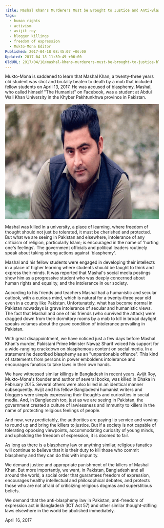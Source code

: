 ```yaml
---
Title: Mashal Khan's Murderers Must be Brought to Justice and Anti-Blasphemy Laws Must be Abolished
Tags:
  - human rights
  - activism
  - avijit roy
  - blogger killings
  - freedom of expression
  - Mukto-Mona Editor
Published: 2017-04-18 08:45:07 +06:00
Updated: 2017-04-18 11:39:49 +06:00
OldURL: 2017/04/18/mashal-khans-murderers-must-be-brought-to-justice-blasphemy-or-laws-alike-must-be-abolished/
---
```


Mukto-Mona is saddened to learn that Mashal Khan, a twenty-three years old student was shot and brutally beaten to death by a mob that included fellow students on April 13, 2017.  He was accused of blasphemy.  Mashal, who called himself "The Humanist" on Facebook, was a student at Abdul Wali Khan University in the Khyber Pakhtunkhwa province in Pakistan.

<a href="https://enblog.muktomona.com/2017/04/18/mashal-khans-murderers-must-be-brought-to-justice-blasphemy-or-laws-alike-must-be-abolished/mashal-khan/" rel="attachment wp-att-5211"><img src="https://raw.githubusercontent.com/think-mm/enblog-static/web/wp-uploads/2017/04/Mashal-Khan.gif" alt="" width="669" height="376" class="aligncenter size-full wp-image-5211" /></a>
  
Mashal was killed in a university, a place of learning, where freedom of thought should not just be tolerated, it must be cherished and protected.  But what we are seeing in Pakistan and elsewhere, intolerance of any criticism of religion, particularly Islam; is encouraged in the name of 'hurting one's feelings'.  The government officials and political leaders routinely speak about taking strong actions against 'blasphemy'.

Mashal and his fellow students were engaged in developing their intellects in a place of higher learning where students should be taught to think and express their minds.  It was reported that Mashal's social media postings show him as a progressive student who was deeply concerned about human rights and equality, and the intolerance in our society. 

According to his friends and teachers Mashal had a humanistic and secular outlook, with a curious mind, which is natural for a twenty-three year old even in a county like Pakistan.  Unfortunately, what has become normal in Pakistan nowadays is grave intolerance of secular and humanistic views.  The fact that Mashal and one of his friends (who survived the attack) were dragged down from their dormitory rooms by a mob to kill in broad daylight speaks volumes about the grave condition of intolerance prevailing in Pakistan.  

With great disappointment, we have noticed just a few days before Mashal Khan's murder, Pakistani Prime Minister Nawaz Sharif voiced his support for a wide-ranging crackdown on blasphemous content on social media.  In a statement he described blasphemy as an "unpardonable offence".  This kind of statements from persons in power emboldens intolerance and encourages fanatics to take laws in their own hands.  

We have witnessed similar killings in Bangladesh in recent years.  Avijit Roy, Mukto-Mona's founder and author of several books, was killed in Dhaka in February 2015.  Several others were also killed in an identical manner subsequently.  Avijit and his fellow Bangladeshi humanist writers and bloggers were simply expressing their thoughts and curiosities in social media.   And, in Bangladesh too, just as we are seeing in Pakistan, the government created a culture of lawlessness and immunity to killers in the name of protecting religious feelings of people.  

And now, very predictably, the authorities are paying lip service and vowing to round up and bring the killers to justice.  But if a society is not capable of tolerating opposing viewpoints, accommodating curiosity of young minds, and upholding the freedom of expression, it is doomed to fail.  

As long as there is a blasphemy law or anything similar, religious fanatics will continue to believe that it is their duty to kill those who commit blasphemy and they can do this with impunity. 

We demand justice and appropriate punishment of the killers of Mashal Khan.  But more importantly, we want, in Pakistan, Bangladesh and all around the world, a social order that guarantees freedom of expression, encourages healthy intellectual and philosophical debates, and protects those who are not afraid of criticizing religious dogmas and superstitious beliefs.  

We demand that the anti-blasphemy law in Pakistan, anti-freedom of expression act in Bangladesh (ICT Act 57) and other similar thought-stifling laws elsewhere in the world be abolished immediately.

April 16, 2017

